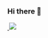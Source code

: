 ### Hi there 👋

<a href="">
<img src="https://img.shields.io/badge/Gmail-D14836?style=for-the-badge&logo=gmail&logoColor=white" alt="">
<img src="https://img.shields.io/badge/GitHub-100000?style=for-the-badge&logo=github&logoColor=white">
</a>
